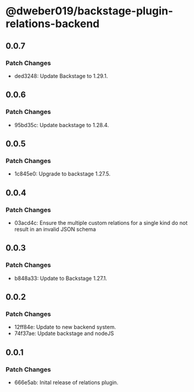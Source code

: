 # @dweber019/backstage-plugin-relations-backend

## 0.0.7

### Patch Changes

- ded3248: Update Backstage to 1.29.1.

## 0.0.6

### Patch Changes

- 95bd35c: Update backstage to 1.28.4.

## 0.0.5

### Patch Changes

- 1c845e0: Upgrade to backstage 1.27.5.

## 0.0.4

### Patch Changes

- 03acd4c: Ensure the multiple custom relations for a single kind do not result in an invalid JSON schema

## 0.0.3

### Patch Changes

- b848a33: Update to Backstage 1.27.1.

## 0.0.2

### Patch Changes

- 12ff84e: Update to new backend system.
- 74f37ae: Update backstage and nodeJS

## 0.0.1

### Patch Changes

- 666e5ab: Inital release of relations plugin.
